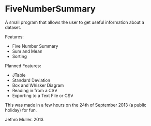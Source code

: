 FiveNumberSummary
=================

A small program that allows the user to get useful information about a dataset.

Features:
- Five Number Summary
- Sum and Mean
- Sorting

Planned Features:
- JTable
- Standard Deviation
- Box and Whisker Diagram
- Reading in from a CSV
- Exporting to a Text File or CSV

This was made in a few hours on the 24th of September 2013 (a public holiday) for fun.

Jethro Muller. 2013.
